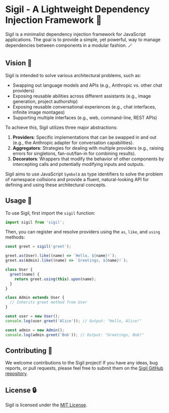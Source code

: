 # Sigil - A Lightweight Dependency Injection Framework 🔮

Sigil is a minimalist dependency injection framework for JavaScript applications. The goal is to provide a simple, yet powerful, way to manage dependencies between components in a modular fashion. 🪄

## Vision 🧠

Sigil is intended to solve various architectural problems, such as:

- Swapping out language models and APIs (e.g., Anthropic vs. other chat providers)
- Exposing reusable abilities across different assistants (e.g., image generation, project authorship)
- Exposing reusable conversational experiences (e.g., chat interfaces, infinite image montages)
- Supporting multiple interfaces (e.g., web, command-line, REST APIs)

To achieve this, Sigil utilizes three major abstractions:

1. **Providers**: Specific implementations that can be swapped in and out (e.g., the Anthropic adapter for conversation capabilities).
2. **Aggregators**: Strategies for dealing with multiple providers (e.g., raising errors for singletons, fan-out/fan-in for combining results).
3. **Decorators**: Wrappers that modify the behavior of other components by intercepting calls and potentially modifying inputs and outputs.

Sigil aims to use JavaScript `Symbol`s as type identifiers to solve the problem of namespace collisions and provide a fluent, natural-looking API for defining and using these architectural concepts.

## Usage 🧠

To use Sigil, first import the `sigil` function:

```javascript
import sigil from 'sigil';
```

Then, you can register and resolve providers using the `as`, `like`, and `using` methods:

```javascript
const greet = sigil('greet');

greet.as(User).like((name) => `Hello, ${name}!`);
greet.as(Admin).like((name) => `Greetings, ${name}!`);

class User {
  greet(name) {
    return greet.using(this).upon(name);
  }
}

class Admin extends User {
  // Inherits greet method from User
}

const user = new User();
console.log(user.greet('Alice')); // Output: "Hello, Alice!"

const admin = new Admin();
console.log(admin.greet('Bob')); // Output: "Greetings, Bob!"
```

## Contributing 🦄

We welcome contributions to the Sigil project! If you have any ideas, bug reports, or pull requests, please feel free to submit them on the [Sigil GitHub repository](https://github.com/phantomaton-ai/sigil).

## License 🔒

Sigil is licensed under the [MIT License](LICENSE).
